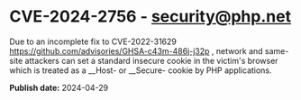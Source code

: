 # CVE-2024-2756 - security@php.net

Due to an incomplete fix to  CVE-2022-31629 https://github.com/advisories/GHSA-c43m-486j-j32p , network and same-site attackers can set a standard insecure cookie in the victim's browser which is treated as a __Host- or __Secure- cookie by PHP applications. 


**Publish date:** 2024-04-29
